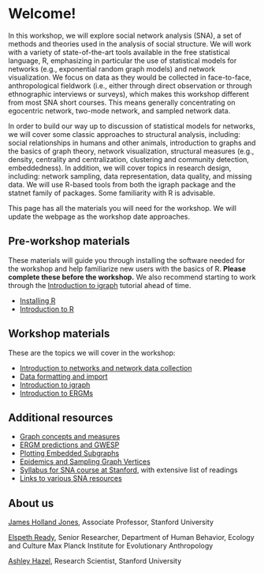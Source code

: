 # Welcome!

In this workshop, we will explore social network analysis (SNA), a set of methods and theories used in the analysis of social structure. We will work with a variety of state-of-the-art tools available in the free statistical language, R, emphasizing in particular the use of statistical models for networks (e.g., exponential random graph models) and network visualization. We focus on data as they would be collected in face-to-face, anthropological fieldwork (i.e., either through direct observation or through ethnographic interviews or surveys), which makes this workshop different from most SNA short courses. This means generally concentrating on egocentric network, two-mode network, and sampled network data. 

In order to build our way up to discussion of statistical models for networks, we will cover some classic approaches to structural analysis, including: social relationships in humans and other animals, introduction to graphs and the basics of graph theory, network visualization, structural measures (e.g., density, centrality and centralization, clustering and community detection, embeddedness). In addition, we will cover topics in research design, including: network sampling, data representation, data quality, and missing data. We will use R-based tools from both the igraph package and the statnet family of packages. Some familiarity with R is advisable. 

This page has all the materials you will need for the workshop. We will update the webpage as the workshop date approaches.

## Pre-workshop materials

These materials will guide you through installing the software needed for the workshop and help familiarize new users with the basics of R. **Please complete these before the workshop.** We also recommend starting to work through the [Introduction to igraph](intro-igraph.md) tutorial ahead of time.

- [Installing R](R-setup.md)
- [Introduction to R](intro-r.md)

## Workshop materials

These are the topics we will cover in the workshop:

- [Introduction to networks and network data collection](intro-SNA.md)
- [Data formatting and import](data-import.md)
- [Introduction to igraph](intro-igraph.md)
- [Introduction to ERGMs](ergm-intro.md)

## Additional resources

- [Graph concepts and measures](graphs.md)
- [ERGM predictions and GWESP](ergm-predictions.md)
- [Plotting Embedded Subgraphs](plot_subgraph.md)
- [Epidemics and Sampling Graph Vertices](netsample.md) 
- [Syllabus for SNA course at Stanford](http://web.stanford.edu/class/ess360/Jones_ESS360_Syllabus_Spring2017.pdf), with extensive list of readings
- [Links to various SNA resources](http://web.stanford.edu/class/ess360/Links/links.html)


## About us

[James Holland Jones](https://profiles.stanford.edu/james-jones), Associate Professor, Stanford University

[Elspeth Ready](https://elspethr.github.io/), Senior Researcher, Department of Human Behavior, Ecology and Culture 
Max Planck Institute for Evolutionary Anthropology

[Ashley Hazel](https://anthropology.stanford.edu/people/ashley-hazel), Research Scientist, Stanford University
